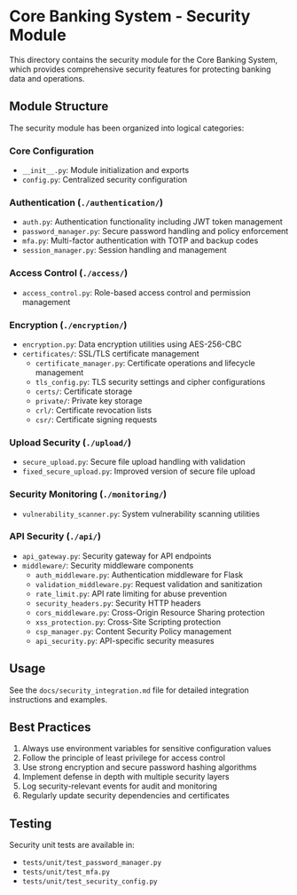 # Core Banking System - Security Module

This directory contains the security module for the Core Banking System, which provides comprehensive security features for protecting banking data and operations.

## Module Structure

The security module has been organized into logical categories:

### Core Configuration

- `__init__.py`: Module initialization and exports
- `config.py`: Centralized security configuration

### Authentication (`./authentication/`)

- `auth.py`: Authentication functionality including JWT token management
- `password_manager.py`: Secure password handling and policy enforcement
- `mfa.py`: Multi-factor authentication with TOTP and backup codes
- `session_manager.py`: Session handling and management

### Access Control (`./access/`)

- `access_control.py`: Role-based access control and permission management

### Encryption (`./encryption/`)

- `encryption.py`: Data encryption utilities using AES-256-CBC
- `certificates/`: SSL/TLS certificate management
  - `certificate_manager.py`: Certificate operations and lifecycle management
  - `tls_config.py`: TLS security settings and cipher configurations
  - `certs/`: Certificate storage
  - `private/`: Private key storage
  - `crl/`: Certificate revocation lists
  - `csr/`: Certificate signing requests

### Upload Security (`./upload/`)

- `secure_upload.py`: Secure file upload handling with validation
- `fixed_secure_upload.py`: Improved version of secure file upload

### Security Monitoring (`./monitoring/`)

- `vulnerability_scanner.py`: System vulnerability scanning utilities

### API Security (`./api/`)

- `api_gateway.py`: Security gateway for API endpoints
- `middleware/`: Security middleware components
  - `auth_middleware.py`: Authentication middleware for Flask
  - `validation_middleware.py`: Request validation and sanitization
  - `rate_limit.py`: API rate limiting for abuse prevention
  - `security_headers.py`: Security HTTP headers
  - `cors_middleware.py`: Cross-Origin Resource Sharing protection
  - `xss_protection.py`: Cross-Site Scripting protection
  - `csp_manager.py`: Content Security Policy management
  - `api_security.py`: API-specific security measures

## Usage

See the `docs/security_integration.md` file for detailed integration instructions and examples.

## Best Practices

1. Always use environment variables for sensitive configuration values
2. Follow the principle of least privilege for access control
3. Use strong encryption and secure password hashing algorithms
4. Implement defense in depth with multiple security layers
5. Log security-relevant events for audit and monitoring
6. Regularly update security dependencies and certificates

## Testing

Security unit tests are available in:
- `tests/unit/test_password_manager.py`
- `tests/unit/test_mfa.py`
- `tests/unit/test_security_config.py`

